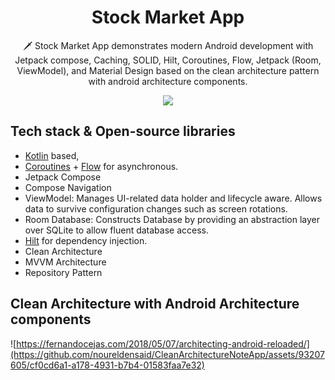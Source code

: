 <h1 align="center">Stock Market App</h1>
<p align="center">  
🗡️ Stock Market App demonstrates modern Android development with Jetpack compose, Caching, SOLID, Hilt, Coroutines, Flow, Jetpack (Room, ViewModel), and Material Design based on the clean architecture pattern with android architecture components. 
</p>
<p align="center">
<img src="https://github.com/noureldensaid/CleanArchitectureStockMarketApp/assets/93207605/26940d88-9eb8-4153-ac97-f7ab85396491"  />
</p>

## Tech stack & Open-source libraries
- [Kotlin](https://kotlinlang.org/) based,
- [Coroutines](https://github.com/Kotlin/kotlinx.coroutines) + [Flow](https://kotlin.github.io/kotlinx.coroutines/kotlinx-coroutines-core/kotlinx.coroutines.flow/) for asynchronous.
- Jetpack Compose
- Compose Navigation
- ViewModel: Manages UI-related data holder and lifecycle aware. Allows data to survive configuration changes such as screen rotations.
- Room Database: Constructs Database by providing an abstraction layer over SQLite to allow fluent database access.
- [Hilt](https://dagger.dev/hilt/) for dependency injection.
- Clean Architecture
- MVVM Architecture 
- Repository Pattern

## Clean Architecture with Android Architecture components
![https://fernandocejas.com/2018/05/07/architecting-android-reloaded/](https://github.com/noureldensaid/CleanArchitectureNoteApp/assets/93207605/cf0cd6a1-a178-4931-b7b4-01583faa7e32)

